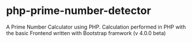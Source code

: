 # php-prime-number-detector
A Prime Number Calculator using PHP.
Calculation performed in PHP with the basic Frontend written with Bootstrap framwork (v 4.0.0 beta)

